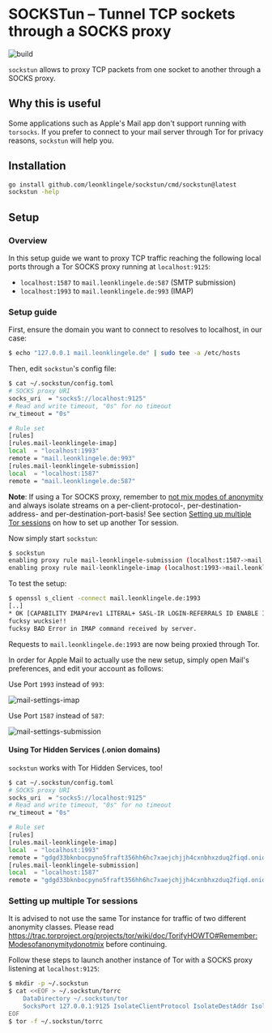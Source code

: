 # SOCKSTun – Tunnel TCP sockets through a SOCKS proxy

![build](https://github.com/leonklingele/sockstun/actions/workflows/build.yml/badge.svg)

`sockstun` allows to proxy TCP packets from one socket to another through a SOCKS proxy.

## Why this is useful

Some applications such as Apple's Mail app don't support running with `torsocks`.
If you prefer to connect to your mail server through Tor for privacy reasons, `sockstun` will help you.

## Installation

```sh
go install github.com/leonklingele/sockstun/cmd/sockstun@latest
sockstun -help
```

## Setup

### Overview

In this setup guide we want to proxy TCP traffic reaching the following local ports through a Tor SOCKS proxy running at `localhost:9125`:

- `localhost:1587` to `mail.leonklingele.de:587` (SMTP submission)
- `localhost:1993` to `mail.leonklingele.de:993` (IMAP)

### Setup guide

First, ensure the domain you want to connect to resolves to localhost, in our case:

```sh
$ echo "127.0.0.1 mail.leonklingele.de" | sudo tee -a /etc/hosts
```

Then, edit `sockstun`'s config file:

```sh
$ cat ~/.sockstun/config.toml
# SOCKS proxy URI
socks_uri  = "socks5://localhost:9125"
# Read and write timeout, "0s" for no timeout
rw_timeout = "0s"

# Rule set
[rules]
[rules.mail-leonklingele-imap]
local  = "localhost:1993"
remote = "mail.leonklingele.de:993"
[rules.mail-leonklingele-submission]
local  = "localhost:1587"
remote = "mail.leonklingele.de:587"
```

__Note__: If using a Tor SOCKS proxy, remember to [not mix modes of anonymity](https://trac.torproject.org/projects/tor/wiki/doc/TorifyHOWTO#Remember:Modesofanonymitydonotmix) and always isolate streams on a per-client-protocol-, per-destination-address- and per-destination-port-basis!
See section [Setting up multiple Tor sessions](#setting-up-multiple-tor-sessions) on how to set up another Tor session.

Now simply start `sockstun`:

```sh
$ sockstun
enabling proxy rule mail-leonklingele-submission (localhost:1587->mail.leonklingele.de:587)
enabling proxy rule mail-leonklingele-imap (localhost:1993->mail.leonklingele.de:993)
```

To test the setup:

```sh
$ openssl s_client -connect mail.leonklingele.de:1993
[..]
* OK [CAPABILITY IMAP4rev1 LITERAL+ SASL-IR LOGIN-REFERRALS ID ENABLE IDLE AUTH=PLAIN] Dovecot ready.
fucksy wucksie!!
fucksy BAD Error in IMAP command received by server.
```

Requests to `mail.leonklingele.de:1993` are now being proxied through Tor.

In order for Apple Mail to actually use the new setup, simply open Mail's preferences, and edit your account as follows:

Use Port `1993` instead of `993`:

![mail-settings-imap](https://www.leonklingele.de/sockstun/mail-settings-imap.png?20190212)

Use Port `1587` instead of `587`:

![mail-settings-submission](https://www.leonklingele.de/sockstun/mail-settings-submission.png?20190212)

#### Using Tor Hidden Services (.onion domains)

`sockstun` works with Tor Hidden Services, too!

```sh
$ cat ~/.sockstun/config.toml
# SOCKS proxy URI
socks_uri  = "socks5://localhost:9125"
# Read and write timeout, "0s" for no timeout
rw_timeout = "0s"

# Rule set
[rules]
[rules.mail-leonklingele-imap]
local  = "localhost:1993"
remote = "gdgd33bknbocpyno5fraft356hh6hc7xaejchjjh4cxnbhxzduq2fiqd.onion:993"
[rules.mail-leonklingele-submission]
local  = "localhost:1587"
remote = "gdgd33bknbocpyno5fraft356hh6hc7xaejchjjh4cxnbhxzduq2fiqd.onion:587"
```

### Setting up multiple Tor sessions

It is advised to not use the same Tor instance for traffic of two different anonymity classes. Please read https://trac.torproject.org/projects/tor/wiki/doc/TorifyHOWTO#Remember:Modesofanonymitydonotmix before continuing.

Follow these steps to launch another instance of Tor with a SOCKS proxy listening at `localhost:9125`:

```sh
$ mkdir -p ~/.sockstun
$ cat <<EOF > ~/.sockstun/torrc
	DataDirectory ~/.sockstun/tor
	SocksPort 127.0.0.1:9125 IsolateClientProtocol IsolateDestAddr IsolateDestPort
EOF
$ tor -f ~/.sockstun/torrc
```
